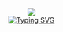 
<!--
**jwerkbuger/jwerkbuger** is a ✨ _special_ ✨ repository because its `README.md` (this file) appears on your GitHub profile.

Here are some ideas to get you started:

- 🔭 I’m currently working on ...
- 🌱 I’m currently learning ...
- 👯 I’m looking to collaborate on ...
- 🤔 I’m looking for help with ...
- 💬 Ask me about ...
- 📫 How to reach me: ...
- 😄 Pronouns: ...
- ⚡ Fun fact: ...
&text=hi%20NEWBIE%20is%20here
  "idx":100
  "color":{
    "0": "94B2FF",
    "1": "A097FB",
    "2": "AB7DF7",
    "3": "B762F2",
    "4": "C247EE"
    let g = colorgrad::GradientBuilder::new()
    .html_colors(&["#C41189", "#00BFFF", "#FFD700"])
    .build::<colorgrad::LinearGradient>()?;
        Container(
        width: 150,
        height: 150,
        decoration: BoxDecoration(
            shape: BoxShape.circle,
            gradient: FlutterGradient.warmFlame(type: GradientType.linear),
        ),
    );
-->
<div class="back" align="center">
  <img src="https://capsule-render.vercel.app/api?type=venom&color=94B2FF&height=150&section=header&text=💩&fontSize=70&fontColor=000000"/>
</div>
<!-- ![header](https://capsule-render.vercel.app/api?type=venom&color=gradient&customColorList=0,2,2,5,30&height=300&section=header&text=👋&fontSize=70&fontColor=000000)
[![Typing SVG](https://readme-typing-svg.demolab.com?font=Sedgwick+Ave+Display&size=60&pause=1000&color=00000075&center=true&vCenter=true&random=false&width=900&height=100&lines=hi+NEWBIE+is+here)](https://git.io/typing-svg) -->
<div class="typing" align="center">
  <a href="https://git.io/typing-svg">
    <img src="https://readme-typing-svg.demolab.com?font=Sedgwick+Ave+Display&size=60&pause=1000&color=000000&center=true&vCenter=true&random=false&width=900&height=100&lines=hi+NEWBIE+is++here" alt="Typing SVG" />
  </a>
</div>
